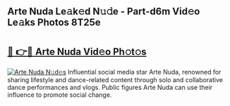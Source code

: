## Arte Nuda Le𝚊k𝚎d N𝚞𝚍e - Part-d6m Vid𝚎o Le𝚊ks Photos 8T25e

# <h2><a href="http://fbfqey.evod.top/?m=Arte+Nuda">🔗 👉🔴 Arte Nuda Vid𝚎o Ph𝚘t𝚘s</a></h2>

[![Arte Nuda N𝚞d𝚎s](https://i.imgur.com/8V9OHl7.gif)](http://fbfqey.evod.top/?m=Arte+Nuda)
Influential social media star Arte Nuda, renowned for sharing lifestyle and dance-related content through solo and collaborative dance performances and vlogs. Public figures Arte Nuda can use their influence to promote social change. 
